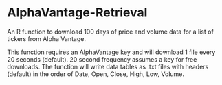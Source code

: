 # AlphaVantage-Retrieval
An R function to download 100 days of price and volume data for a list of tickers from Alpha Vantage.

This function requires an AlphaVantage key and will download 1 file every 20 seconds (default). 20 second frequency assumes a key for free downloads.
The function will write data tables as .txt files with headers (default) in the order of Date, Open, Close, High, Low, Volume.
